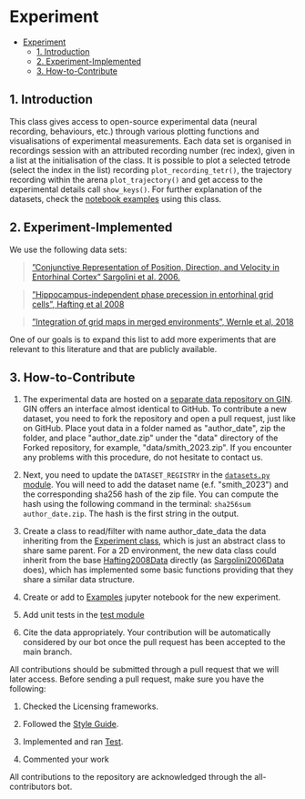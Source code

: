# Experiment

- [Experiment](#experiment)
  - [1. Introduction](#1-introduction)
  - [2. Experiment-Implemented](#2-experiment-implemented)
  - [3. How-to-Contribute](#3-how-to-contribute)

## 1. Introduction

This class gives access to open-source experimental data (neural recording, behaviours, etc.) through various plotting
functions and visualisations of experimental measurements. Each data set is organised in recordings session with an
attributed recording number (rec index), given in a list at the initialisation of the class. It is possible to plot a
selected tetrode (select the index in the list) recording ```plot_recording_tetr()```, the trajectory recording
within the arena ```plot_trajectory()``` and get access to the experimental details call ```show_keys()```.
For further explanation of the datasets, check the [notebook examples](https://github.com/ClementineDomine/NeuralPlayground/blob/main/examples/experimental_examples/experimental_data_examples.ipynb) using this class.

## 2. Experiment-Implemented

We use the following data sets:
 > [”Conjunctive Representation of Position, Direction, and Velocity in Entorhinal Cortex” Sargolini et al.
 > 2006.](https://github.com/ClementineDomine/NeuralPlayground/blob/main/neuralplayground/experiments/sargolini_2006_data.py)

 > [”Hippocampus-independent phase precession in entorhinal grid cells”, Hafting et al
 > 2008](https://github.com/ClementineDomine/NeuralPlayground/blob/main/neuralplayground/experiments/hafting_2008_data.py)

 > [”Integration of grid maps in merged environments”, Wernle et al,
 > 2018](https://github.com/ClementineDomine/NeuralPlayground/blob/main/neuralplayground/experiments/wernle_2018_data.py)

One of our goals is to expand this list to add more experiments that are relevant to this literature and that are publicly available.

## 3. How-to-Contribute

1. The experimental data are hosted on a [separate data repository on GIN](https://gin.g-node.org/SainsburyWellcomeCentre/NeuralPlayground). GIN offers an interface almost identical to GitHub. To contribute a new dataset, you need to fork the repository and open a pull request, just like on GitHub. Place yout data in a folder named as "author_date", zip the folder, and place "author_date.zip" under the "data" directory of the Forked repository, for example, "data/smith_2023.zip". If you encounter any problems with this procedure, do not hesitate to contact us.

2. Next, you need to update the `DATASET_REGISTRY` in the [`datasets.py` module](../datasets.py). You will need to add the dataset name (e.f. "smith_2023") and the corresponding sha256 hash of the zip file. You can compute the hash using the following command in the terminal: `sha256sum author_date.zip`. The hash is the first string in the output.

3. Create a class to read/filter with name author_date_data the data inheriting from the [Experiment class](https://github.com/ClementineDomine/NeuralPlayground/blob/main/neuralplayground/experiments/experiment_core.py),
which is just an abstract class to share same parent. For a 2D environment, the new data class could inherit from the
base [Hafting2008Data](https://github.com/ClementineDomine/NeuralPlayground/blob/main/neuralplayground/experiments/hafting_2008_data.py)
directly (as [Sargolini2006Data](https://github.com/ClementineDomine/NeuralPlayground/blob/main/neuralplayground/experiments/sargolini_2006_data.py) does),
which has implemented some basic functions providing that they share a similar data structure.

1. Create or add to [Examples](https://github.com/ClementineDomine/NeuralPlayground/tree/main/examples/experimental_examples/) jupyter notebook for the new experiment.

2. Add unit tests in the [test module](https://github.com/ClementineDomine/NeuralPlayground/tree/main/neuralplayground/tests)

3. Cite the data appropriately. Your contribution will be automatically considered by our bot once the pull request has been accepted to the main branch.


All contributions should be submitted through a pull request that we will later access.
Before sending a pull request, make sure you have the following:
1. Checked the Licensing frameworks.

2. Followed the [Style Guide](https://github.com/ClementineDomine/NeuralPlayground/tree/main/documents/style_guide.md).

3. Implemented and ran [Test](https://github.com/ClementineDomine/NeuralPlayground/tree/main/neuralplayground/tests).

4. Commented your work

All contributions to the repository are acknowledged through the all-contributors bot.

